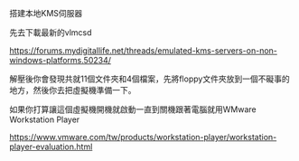 搭建本地KMS伺服器

先去下載最新的vlmcsd

https://forums.mydigitallife.net/threads/emulated-kms-servers-on-non-windows-platforms.50234/


解壓後你會發現共就11個文件夾和4個檔案，先將floppy文件夾放到一個不礙事的地方，然後你去把虛擬機準備一下。

如果你打算讓這個虛擬機開機就啟動一直到關機跟著電腦就用WMware Workstation Player

https://www.vmware.com/tw/products/workstation-player/workstation-player-evaluation.html


